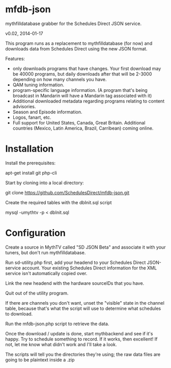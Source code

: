 mfdb-json
=========

mythfilldatabase grabber for the Schedules Direct JSON service.

v0.02, 2014-01-17

This program runs as a replacement to mythfilldatabase (for now) and
downloads data from Schedules Direct using the new JSON format.

Features:

- only downloads programs that have changes. Your first download may be
  40000 programs, but daily downloads after that will be 2-3000 depending on
  how many channels you have.
- QAM tuning information.
- program-specific language information. (A program that's being broadcast
  in Mandarin will have a Mandarin tag associated with it)
- Additional downloaded metadata regarding programs relating to content advisories.
- Season and Episode information.
- Logos, fanart, etc.
- Full support for United States, Canada, Great Britain. Additional
  countries (Mexico, Latin America, Brazil, Carribean) coming online.

Installation
============
Install the prerequisites:

apt-get install git php-cli 

Start by cloning into a local directory:

git clone https://github.com/SchedulesDirect/mfdb-json.git

Create the required tables with the dbInit.sql script

mysql -umythtv -p < dbInit.sql

Configuration
=============
Create a source in MythTV called "SD JSON Beta" and associate it with your
tuners, but don't run mythfilldatabase.

Run sd-utility.php first, add your headend to your Schedules Direct
JSON-service account.  Your existing Schedules Direct information for the
XML service isn't automatically copied over.

Link the new headend with the hardware sourceIDs that you have.

Quit out of the utility program.

If there are channels you don't want, unset the "visible" state in the
channel table, because that's what the script will use to determine what
schedules to download.

Run the mfdb-json.php script to retrieve the data.

Once the download / update is done, start mythbackend and see if it's happy. 
Try to schedule something to record.  If it works, then excellent!  If not,
let me know what didn't work and I'll take a look.

The scripts will tell you the directories they're using; the raw data files
are going to be plaintext inside a .zip
